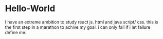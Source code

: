 # Hello-World
I have an extreme ambition to study react js, html and java script/ css. this is the first step in a marathon to achive my goal. i can only fail if i let failure define me. 
